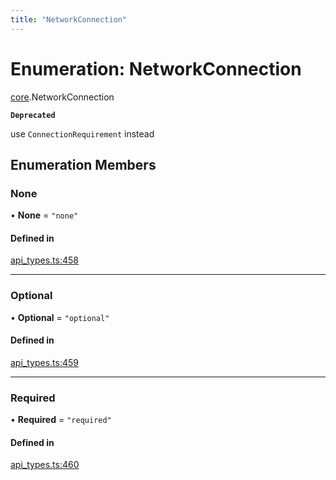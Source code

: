```yaml
---
title: "NetworkConnection"
---
```

# Enumeration: NetworkConnection

[core](../modules/core.md).NetworkConnection

**`Deprecated`**

use `ConnectionRequirement` instead

## Enumeration Members

### None

• **None** = ``"none"``

#### Defined in

[api_types.ts:458](https://github.com/coda/packs-sdk/blob/main/api_types.ts#L458)

___

### Optional

• **Optional** = ``"optional"``

#### Defined in

[api_types.ts:459](https://github.com/coda/packs-sdk/blob/main/api_types.ts#L459)

___

### Required

• **Required** = ``"required"``

#### Defined in

[api_types.ts:460](https://github.com/coda/packs-sdk/blob/main/api_types.ts#L460)
